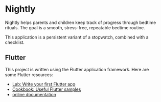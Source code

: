 # Nightly

Nightly helps parents and children keep track of progress through bedtime rituals. The goal is a
smooth, stress-free, repeatable bedtime routine.

This application is a persistent variant of a stopwatch, combined with a checklist.

## Flutter

This project is written using the Flutter application framework. Here are some Flutter resources:
- [Lab: Write your first Flutter app](https://flutter.dev/docs/get-started/codelab)
- [Cookbook: Useful Flutter samples](https://flutter.dev/docs/cookbook)
- [online documentation](https://flutter.dev/docs)